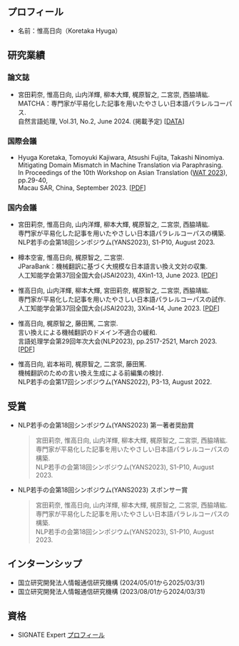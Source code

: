 ## プロフィール
- 名前：惟高日向（Koretaka Hyuga）

## 研究業績
### 論文誌
- 宮田莉奈, 惟高日向, 山内洋輝, 柳本大輝, 梶原智之, 二宮崇, 西脇靖紘. <br>
  MATCHA：専門家が平易化した記事を用いたやさしい日本語パラレルコーパス. <br>
  自然言語処理, Vol.31, No.2, June 2024. (掲載予定) \[[DATA](https://github.com/miyatarina/matcha)\]
### 国際会議
- Hyuga Koretaka, Tomoyuki Kajiwara, Atsushi Fujita, Takashi Ninomiya. <br>
  Mitigating Domain Mismatch in Machine Translation via Paraphrasing. <br>
  In Proceedings of the 10th Workshop on Asian Translation ([WAT 2023](https://lotus.kuee.kyoto-u.ac.jp/WAT/WAT2023/)), pp.29-40, <br>
  Macau SAR, China, September 2023. \[[PDF](https://aclanthology.org/2023.wat-1.2/)\]
  
### 国内会議
- 宮田莉奈, 惟高日向, 山内洋輝, 柳本大輝, 梶原智之, 二宮崇, ⻄脇靖紘. <br>
  専門家が平易化した記事を用いたやさしい日本語パラレルコーパスの構築. <br>
  NLP若手の会第18回シンポジウム(YANS2023), S1-P10, August 2023.

- 樽本空宙, 惟高日向, 梶原智之, 二宮崇. <br>
  JParaBank：機械翻訳に基づく大規模な日本語言い換え文対の収集. <br>
  人工知能学会第37回全国大会(JSAI2023), 4Xin1-13, June 2023. \[[PDF](https://www.jstage.jst.go.jp/article/pjsai/JSAI2023/0/JSAI2023_4Xin113/_article/-char/ja/)\]
  
- 惟高日向, 山内洋輝, 柳本大輝, 宮田莉奈, 梶原智之, 二宮崇, 西脇靖紘. <br>
  専門家が平易化した記事を用いたやさしい日本語パラレルコーパスの試作. <br>
  人工知能学会第37回全国大会(JSAI2023), 3Xin4-14, June 2023. \[[PDF](https://www.jstage.jst.go.jp/article/pjsai/JSAI2023/0/JSAI2023_3Xin414/_article/-char/ja/)\]

- 惟高日向, 梶原智之, 藤田篤, 二宮崇. <br>
  言い換えによる機械翻訳のドメイン不適合の緩和. <br>
  言語処理学会第29回年次大会(NLP2023), pp.2517-2521, March 2023. \[[PDF](https://www.anlp.jp/proceedings/annual_meeting/2023/pdf_dir/P10-7.pdf)\]

- 惟高日向, 岩本裕司, 梶原智之, 二宮崇, 藤田篤. <br>
  機械翻訳のための言い換え生成による前編集の検討. <br>
  NLP若手の会第17回シンポジウム(YANS2022), P3-13, August 2022.

## 受賞
- NLP若手の会第18回シンポジウム(YANS2023) 第一著者奨励賞
  > 宮田莉奈, 惟高日向, 山内洋輝, 柳本大輝, 梶原智之, 二宮崇, ⻄脇靖紘. <br>
    専門家が平易化した記事を用いたやさしい日本語パラレルコーパスの構築. <br>
    NLP若手の会第18回シンポジウム(YANS2023), S1-P10, August 2023. <br>

- NLP若手の会第18回シンポジウム(YANS2023) スポンサー賞
  > 宮田莉奈, 惟高日向, 山内洋輝, 柳本大輝, 梶原智之, 二宮崇, ⻄脇靖紘. <br>
    専門家が平易化した記事を用いたやさしい日本語パラレルコーパスの構築. <br>
    NLP若手の会第18回シンポジウム(YANS2023), S1-P10, August 2023. <br>

## インターンシップ
- 国立研究開発法人情報通信研究機構 (2024/05/01から2025/03/31)
- 国立研究開発法人情報通信研究機構 (2023/08/01から2024/03/31)

## 資格
- SIGNATE Expert [プロフィール](https://signate.jp/users/80728)
